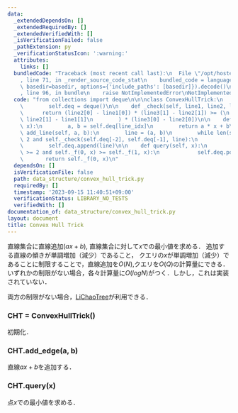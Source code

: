 ```yaml
---
data:
  _extendedDependsOn: []
  _extendedRequiredBy: []
  _extendedVerifiedWith: []
  _isVerificationFailed: false
  _pathExtension: py
  _verificationStatusIcon: ':warning:'
  attributes:
    links: []
  bundledCode: "Traceback (most recent call last):\n  File \"/opt/hostedtoolcache/PyPy/3.10.13/x64/lib/pypy3.10/site-packages/onlinejudge_verify/documentation/build.py\"\
    , line 71, in _render_source_code_stat\n    bundled_code = language.bundle(stat.path,\
    \ basedir=basedir, options={'include_paths': [basedir]}).decode()\n  File \"/opt/hostedtoolcache/PyPy/3.10.13/x64/lib/pypy3.10/site-packages/onlinejudge_verify/languages/python.py\"\
    , line 96, in bundle\n    raise NotImplementedError\nNotImplementedError\n"
  code: "from collections import deque\n\n\nclass ConvexHullTrick:\n    def __init__(self):\n\
    \        self.deq = deque()\n\n    def _check(self, line1, line2, line3):\n  \
    \      return (line2[0] - line1[0]) * (line3[1] - line2[1]) >= (\n           \
    \ line2[1] - line1[1]\n        ) * (line3[0] - line2[0])\n\n    def _f(self, line_idx,\
    \ x):\n        a, b = self.deq[line_idx]\n        return a * x + b\n\n    def\
    \ add_line(self, a, b):\n        line = (a, b)\n        while len(self.deq) >=\
    \ 2 and self._check(self.deq[-2], self.deq[-1], line):\n            self.deq.pop()\n\
    \        self.deq.append(line)\n\n    def query(self, x):\n        while len(self.deq)\
    \ >= 2 and self._f(0, x) >= self._f(1, x):\n            self.deq.popleft()\n \
    \       return self._f(0, x)\n"
  dependsOn: []
  isVerificationFile: false
  path: data_structure/convex_hull_trick.py
  requiredBy: []
  timestamp: '2023-09-15 11:40:51+09:00'
  verificationStatus: LIBRARY_NO_TESTS
  verifiedWith: []
documentation_of: data_structure/convex_hull_trick.py
layout: document
title: Convex Hull Trick
---
```


直線集合に直線追加($ax+b$), 直線集合に対して$x$での最小値を求める．
追加する直線の傾きが単調増加（減少）であること， クエリの$x$が単調増加（減少）であることに制限することで，直線追加を$O(N)$,クエリを$O(Q)$の計算量にできる．
いずれかの制限がない場合，各々計算量に$O(logN)$がつく．しかし，これは実装されていない．

両方の制限がない場合，[LiChaoTree](./li_chao_tree.py)が利用できる．

### CHT = ConvexHullTrick()

初期化．

### CHT.add_edge(a, b)

直線$ax+b$を追加する．

### CHT.query(x)

点$x$での最小値を求める．